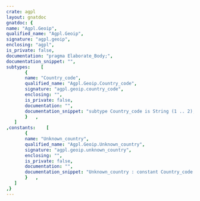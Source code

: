 ```yaml
---
crate: agpl
layout: gnatdoc
gnatdoc: {
name: "Agpl.Geoip",
qualified_name: "Agpl.Geoip",
signature: "agpl.geoip",
enclosing: "agpl",
is_private: false,
documentation: "pragma Elaborate_Body;",
documentation_snippet: "",
subtypes:    [
       {
       name: "Country_code",
       qualified_name: "Agpl.Geoip.Country_code",
       signature: "agpl.geoip.country_code",
       enclosing: "",
       is_private: false,
       documentation: "",
       documentation_snippet: "subtype Country_code is String (1 .. 2);",
       }   ,
   ]
,constants:    [
       {
       name: "Unknown_country",
       qualified_name: "Agpl.Geoip.Unknown_country",
       signature: "agpl.geoip.unknown_country",
       enclosing: "",
       is_private: false,
       documentation: "",
       documentation_snippet: "Unknown_country : constant Country_code := \"??\";",
       }   ,
   ]
,}
---
```

